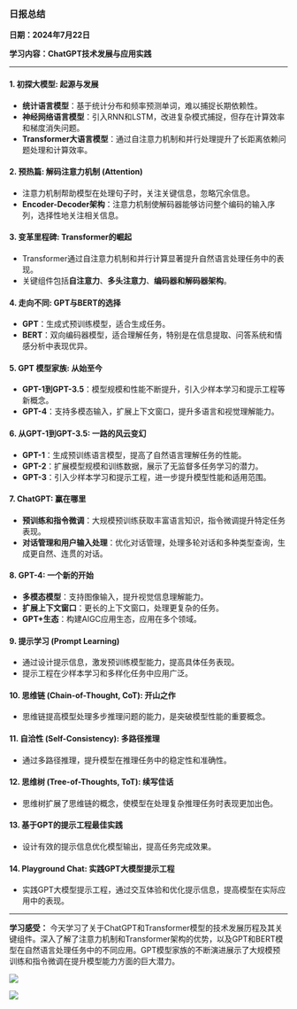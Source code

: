 ### 日报总结

**日期：2024年7月22日**

**学习内容：ChatGPT技术发展与应用实践**

------

#### 1. 初探大模型: 起源与发展

- **统计语言模型**：基于统计分布和频率预测单词，难以捕捉长期依赖性。
- **神经网络语言模型**：引入RNN和LSTM，改进复杂模式捕捉，但存在计算效率和梯度消失问题。
- **Transformer大语言模型**：通过自注意力机制和并行处理提升了长距离依赖问题处理和计算效率。

#### 2. 预热篇: 解码注意力机制 (Attention)

- 注意力机制帮助模型在处理句子时，关注关键信息，忽略冗余信息。
- **Encoder-Decoder架构**：注意力机制使解码器能够访问整个编码的输入序列，选择性地关注相关信息。

#### 3. 变革里程碑: Transformer的崛起

- Transformer通过自注意力机制和并行计算显著提升自然语言处理任务中的表现。
- 关键组件包括**自注意力**、**多头注意力**、**编码器和解码器架构**。

#### 4. 走向不同: GPT与BERT的选择

- **GPT**：生成式预训练模型，适合生成任务。
- **BERT**：双向编码器模型，适合理解任务，特别是在信息提取、问答系统和情感分析中表现优异。

#### 5. GPT 模型家族: 从始至今

- **GPT-1到GPT-3.5**：模型规模和性能不断提升，引入少样本学习和提示工程等新概念。
- **GPT-4**：支持多模态输入，扩展上下文窗口，提升多语言和视觉理解能力。

#### 6. 从GPT-1到GPT-3.5: 一路的风云变幻

- **GPT-1**：生成预训练语言模型，提高了自然语言理解任务的性能。
- **GPT-2**：扩展模型规模和训练数据，展示了无监督多任务学习的潜力。
- **GPT-3**：引入少样本学习和提示工程，进一步提升模型性能和适用范围。

#### 7. ChatGPT: 赢在哪里

- **预训练和指令微调**：大规模预训练获取丰富语言知识，指令微调提升特定任务表现。
- **对话管理和用户输入处理**：优化对话管理，处理多轮对话和多种类型查询，生成更自然、连贯的对话。

#### 8. GPT-4: 一个新的开始

- **多模态模型**：支持图像输入，提升视觉信息理解能力。
- **扩展上下文窗口**：更长的上下文窗口，处理更复杂的任务。
- **GPT+生态**：构建AIGC应用生态，应用在多个领域。

#### 9. 提示学习 (Prompt Learning)

- 通过设计提示信息，激发预训练模型能力，提高具体任务表现。
- 提示工程在少样本学习和多样化任务中应用广泛。

#### 10. 思维链 (Chain-of-Thought, CoT): 开山之作

- 思维链提高模型处理多步推理问题的能力，是突破模型性能的重要概念。

#### 11. 自洽性 (Self-Consistency): 多路径推理

- 通过多路径推理，提升模型在推理任务中的稳定性和准确性。

#### 12. 思维树 (Tree-of-Thoughts, ToT): 续写佳话

- 思维树扩展了思维链的概念，使模型在处理复杂推理任务时表现更加出色。

#### 13. 基于GPT的提示工程最佳实践

- 设计有效的提示信息优化模型输出，提高任务完成效果。

#### 14. Playground Chat: 实践GPT大模型提示工程

- 实践GPT大模型提示工程，通过交互体验和优化提示信息，提高模型在实际应用中的表现。

------

**学习感受：** 今天学习了关于ChatGPT和Transformer模型的技术发展历程及其关键组件。深入了解了注意力机制和Transformer架构的优势，以及GPT和BERT模型在自然语言处理任务中的不同应用。GPT模型家族的不断演进展示了大规模预训练和指令微调在提升模型能力方面的巨大潜力。

![](D:\openai\my-fork\openai-quickstart\2024-07-22.png)

![](D:\openai\my-fork\openai-quickstart\2024-07-22(2).png)